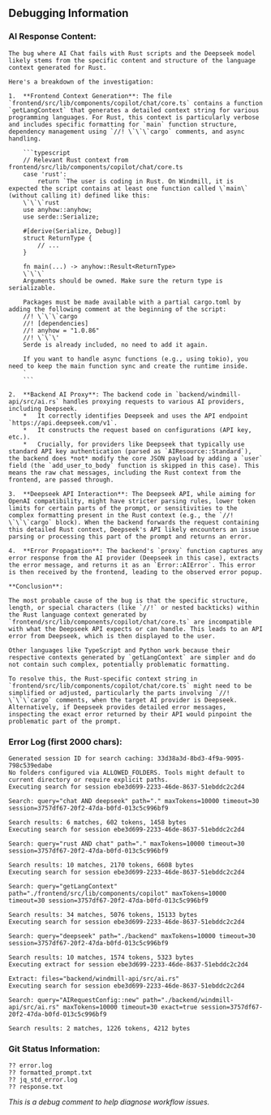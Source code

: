 ## Debugging Information

### AI Response Content:

```
The bug where AI Chat fails with Rust scripts and the Deepseek model likely stems from the specific content and structure of the language context generated for Rust.

Here's a breakdown of the investigation:

1.  **Frontend Context Generation**: The file `frontend/src/lib/components/copilot/chat/core.ts` contains a function `getLangContext` that generates a detailed context string for various programming languages. For Rust, this context is particularly verbose and includes specific formatting for `main` function structure, dependency management using `//! \`\`\`cargo` comments, and async handling.

    ```typescript
    // Relevant Rust context from frontend/src/lib/components/copilot/chat/core.ts
    case 'rust':
        return `The user is coding in Rust. On Windmill, it is expected the script contains at least one function called \`main\` (without calling it) defined like this:
    \`\`\`rust
    use anyhow::anyhow;
    use serde::Serialize;

    #[derive(Serialize, Debug)]
    struct ReturnType {
        // ...
    }

    fn main(...) -> anyhow::Result<ReturnType>
    \`\`\`
    Arguments should be owned. Make sure the return type is serializable.

    Packages must be made available with a partial cargo.toml by adding the following comment at the beginning of the script:
    //! \`\`\`cargo
    //! [dependencies]
    //! anyhow = "1.0.86"
    //! \`\`\'
    Serde is already included, no need to add it again.

    If you want to handle async functions (e.g., using tokio), you need to keep the main function sync and create the runtime inside.
    `
    ```

2.  **Backend AI Proxy**: The backend code in `backend/windmill-api/src/ai.rs` handles proxying requests to various AI providers, including Deepseek.
    *   It correctly identifies Deepseek and uses the API endpoint `https://api.deepseek.com/v1`.
    *   It constructs the request based on configurations (API key, etc.).
    *   Crucially, for providers like Deepseek that typically use standard API key authentication (parsed as `AIResource::Standard`), the backend does *not* modify the core JSON payload by adding a `user` field (the `add_user_to_body` function is skipped in this case). This means the raw chat messages, including the Rust context from the frontend, are passed through.

3.  **Deepseek API Interaction**: The Deepseek API, while aiming for OpenAI compatibility, might have stricter parsing rules, lower token limits for certain parts of the prompt, or sensitivities to the complex formatting present in the Rust context (e.g., the `//! \`\`\`cargo` block). When the backend forwards the request containing this detailed Rust context, Deepseek's API likely encounters an issue parsing or processing this part of the prompt and returns an error.

4.  **Error Propagation**: The backend's `proxy` function captures any error response from the AI provider (Deepseek in this case), extracts the error message, and returns it as an `Error::AIError`. This error is then received by the frontend, leading to the observed error popup.

**Conclusion**:

The most probable cause of the bug is that the specific structure, length, or special characters (like `//!` or nested backticks) within the Rust language context generated by `frontend/src/lib/components/copilot/chat/core.ts` are incompatible with what the Deepseek API expects or can handle. This leads to an API error from Deepseek, which is then displayed to the user.

Other languages like TypeScript and Python work because their respective contexts generated by `getLangContext` are simpler and do not contain such complex, potentially problematic formatting.

To resolve this, the Rust-specific context string in `frontend/src/lib/components/copilot/chat/core.ts` might need to be simplified or adjusted, particularly the parts involving `//! \`\`\`cargo` comments, when the target AI provider is Deepseek. Alternatively, if Deepseek provides detailed error messages, inspecting the exact error returned by their API would pinpoint the problematic part of the prompt.
```

### Error Log (first 2000 chars):

```
Generated session ID for search caching: 33d38a3d-8bd3-4f9a-9095-798c539edabe
No folders configured via ALLOWED_FOLDERS. Tools might default to current directory or require explicit paths.
Executing search for session ebe3d699-2233-46de-8637-51ebddc2c2d4

Search: query="chat AND deepseek" path="." maxTokens=10000 timeout=30 session=3757df67-20f2-47da-b0fd-013c5c996bf9

Search results: 6 matches, 602 tokens, 1458 bytes
Executing search for session ebe3d699-2233-46de-8637-51ebddc2c2d4

Search: query="rust AND chat" path="." maxTokens=10000 timeout=30 session=3757df67-20f2-47da-b0fd-013c5c996bf9

Search results: 10 matches, 2170 tokens, 6608 bytes
Executing search for session ebe3d699-2233-46de-8637-51ebddc2c2d4

Search: query="getLangContext" path="./frontend/src/lib/components/copilot" maxTokens=10000 timeout=30 session=3757df67-20f2-47da-b0fd-013c5c996bf9

Search results: 34 matches, 5076 tokens, 15133 bytes
Executing search for session ebe3d699-2233-46de-8637-51ebddc2c2d4

Search: query="deepseek" path="./backend" maxTokens=10000 timeout=30 session=3757df67-20f2-47da-b0fd-013c5c996bf9

Search results: 10 matches, 1574 tokens, 5323 bytes
Executing extract for session ebe3d699-2233-46de-8637-51ebddc2c2d4

Extract: files="backend/windmill-api/src/ai.rs"
Executing search for session ebe3d699-2233-46de-8637-51ebddc2c2d4

Search: query="AIRequestConfig::new" path="./backend/windmill-api/src/ai.rs" maxTokens=10000 timeout=30 exact=true session=3757df67-20f2-47da-b0fd-013c5c996bf9

Search results: 2 matches, 1226 tokens, 4212 bytes
```

### Git Status Information:

```
?? error.log
?? formatted_prompt.txt
?? jq_std_error.log
?? response.txt
```

_This is a debug comment to help diagnose workflow issues._

